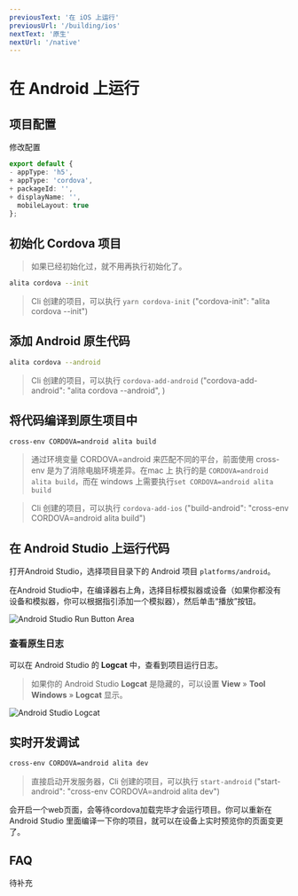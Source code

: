 ```yaml
---
previousText: '在 iOS 上运行'
previousUrl: '/building/ios'
nextText: '原生'
nextUrl: '/native'
---
```



# 在 Android 上运行

## 项目配置

修改配置

```ts
export default {
- appType: 'h5',
+ appType: 'cordova',
+ packageId: '',
+ displayName: '',
  mobileLayout: true
};
```

## 初始化 Cordova 项目

> 如果已经初始化过，就不用再执行初始化了。

```bash
alita cordova --init
```

> Cli 创建的项目，可以执行 `yarn cordova-init` ("cordova-init": "alita cordova --init")

## 添加 Android 原生代码

```bash
alita cordova --android
```

> Cli 创建的项目，可以执行 `cordova-add-android` ("cordova-add-android": "alita cordova --android",
)

## 将代码编译到原生项目中

```bash
cross-env CORDOVA=android alita build
```

> 通过环境变量 CORDOVA=android 来匹配不同的平台，前面使用 cross-env 是为了消除电脑环境差异。在mac 上 执行的是 `CORDOVA=android alita build`，而在 windows 上需要执行`set CORDOVA=android alita build`

> Cli 创建的项目，可以执行 `cordova-add-ios` ("build-android": "cross-env CORDOVA=android alita build")

## 在 Android Studio 上运行代码

打开Android Studio，选择项目目录下的 Android 项目 `platforms/android`。

在Android Studio中，在编译器右上角，选择目标模拟器或设备（如果你都没有设备和模拟器，你可以根据指引添加一个模拟器），然后单击“播放”按钮。

![Android Studio Run Button Area](/assets/img/running/android-studio-run-button-area.png)

### 查看原生日志

可以在 Android Studio 的 **Logcat** 中，查看到项目运行日志。

> 如果你的 Android Studio **Logcat** 是隐藏的，可以设置 **View** &raquo; **Tool Windows** &raquo; **Logcat** 显示。

![Android Studio Logcat](/assets/img/running/android-studio-logcat.png)

## 实时开发调试

```bash
cross-env CORDOVA=android alita dev
```

> 直接启动开发服务器，Cli 创建的项目，可以执行 `start-android` ("start-android": "cross-env CORDOVA=android alita dev")

会开启一个web页面，会等待cordova加载完毕才会运行项目。你可以重新在 Android Studio 里面编译一下你的项目，就可以在设备上实时预览你的页面变更了。

## FAQ

待补充
